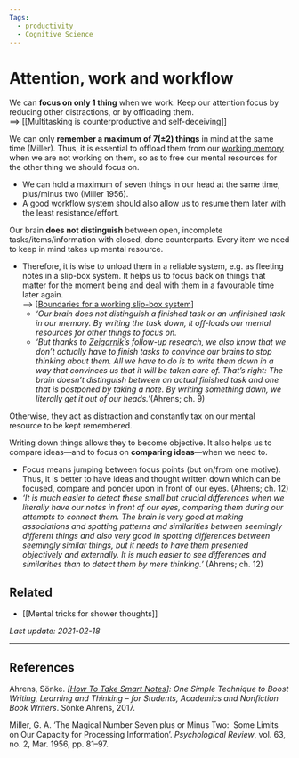 ```yaml
---
Tags:
  - productivity
  - Cognitive Science
---
```


# Attention, work and workflow

We can **focus on only 1 thing** when we work. Keep our attention focus by reducing other distractions, or by offloading them.  
==> [[Multitasking is counterproductive and self-deceiving]]

We can only **remember a maximum of 7(±2) things** in mind at the same time (Miller). Thus, it is essential to offload them from our [working memory] when we are not working on them, so as to free our mental resources for the other thing we should focus on.
  
  - We can hold a maximum of seven things in our head at the same time, plus/minus two (Miller 1956).
  - A good workflow system should also allow us to resume them later with the least resistance/effort.

Our brain **does not distinguish** between open, incomplete tasks/items/information with closed, done counterparts. Every item we need to keep in mind takes up mental resource.

  - Therefore, it is wise to unload them in a reliable system, e.g. as fleeting notes in a slip-box system. It helps us to focus back on things that matter for the moment being and deal with them in a favourable time later again.  
    --> [[Boundaries for a working slip-box system]]
    - *‘Our brain does not distinguish a finished task or an unfinished task in our memory. By writing the task down, it off-loads our mental resources for other things to focus on.*
    - *‘But thanks to [Zeigarnik]’s follow-up research, we also know that we don’t actually have to finish tasks to convince our brains to stop thinking about them. All we have to do is to write them down in a way that convinces us that it will be taken care of. That’s right: The brain doesn’t distinguish between an actual finished task and one that is postponed by taking a note. By writing something down, we literally get it out of our heads.’*(Ahrens; ch. 9)

Otherwise, they act as distraction and constantly tax on our mental resource to be kept remembered.

Writing down things allows they to become objective. It also helps us to compare ideas—and to focus on **comparing ideas**—when we need to.
  - Focus means jumping between focus points (but on/from one motive). Thus, it is better to have ideas and thought written down which can be focused, compare and ponder upon in front of our eyes. (Ahrens; ch. 12)
  - *‘It is much easier to detect these small but crucial differences when we literally have our notes in front of our eyes, comparing them during our attempts to connect them. The brain is very good at making associations and spotting patterns and similarities between seemingly different things and also very good in spotting differences between seemingly similar things, but it needs to have them presented objectively and externally. It is much easier to see differences and similarities than to detect them by mere thinking.’* (Ahrens; ch. 12)

[working memory]: https://en.wikipedia.org/wiki/Working_memory
[Zeigarnik]: https://en.wikipedia.org/wiki/Zeigarnik_effect

## Related

- [[Mental tricks for shower thoughts]]

*Last update: 2021-02-18*

---

## References

Ahrens, Sönke. _[[How To Take Smart Notes]]: One Simple Technique to Boost Writing, Learning and Thinking – for Students, Academics and Nonfiction Book Writers_. Sönke Ahrens, 2017.

Miller, G. A. ‘The Magical Number Seven plus or Minus Two:  Some Limits on Our Capacity for Processing Information’. _Psychological Review_, vol. 63, no. 2, Mar. 1956, pp. 81–97.

[//begin]: # "Autogenerated link references for markdown compatibility"
[Boundaries for a working slip-box system]: Boundaries-for-a-working-slip-box-system "Boundaries for a working slip-box system"
[How To Take Smart Notes]: How-To-Take-Smart-Notes "How To Take Smart Notes"
[//end]: # "Autogenerated link references"